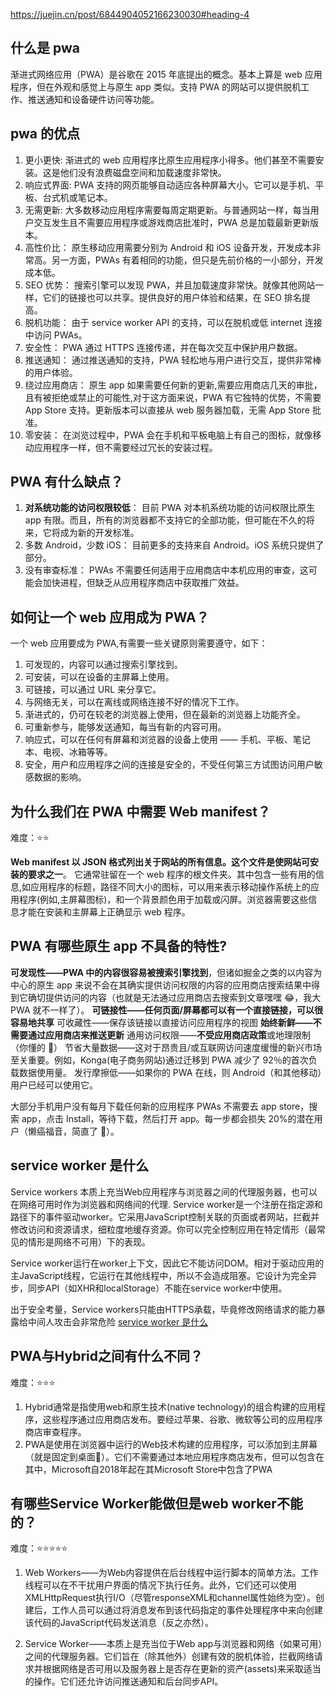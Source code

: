 https://juejin.cn/post/6844904052166230030#heading-4

## 什么是 pwa

渐进式网络应用（PWA）是谷歌在 2015 年底提出的概念。基本上算是 web 应用程序，但在外观和感觉上与原生 app 类似。支持 PWA 的网站可以提供脱机工作、推送通知和设备硬件访问等功能。

## pwa 的优点

1. 更小更快: 渐进式的 web 应用程序比原生应用程序小得多。他们甚至不需要安装。这是他们没有浪费磁盘空间和加载速度非常快。
2. 响应式界面: PWA 支持的网页能够自动适应各种屏幕大小。它可以是手机、平板、台式机或笔记本。
3. 无需更新: 大多数移动应用程序需要每周定期更新。与普通网站一样，每当用户交互发生且不需要应用程序或游戏商店批准时，PWA 总是加载最新更新版本。
4. 高性价比： 原生移动应用需要分别为 Android 和 iOS 设备开发，开发成本非常高。另一方面，PWAs 有着相同的功能，但只是先前价格的一小部分，开发成本低。
5. SEO 优势： 搜索引擎可以发现 PWA，并且加载速度非常快。就像其他网站一样，它们的链接也可以共享。提供良好的用户体验和结果，在 SEO 排名提高。
6. 脱机功能： 由于 service worker API 的支持，可以在脱机或低 internet 连接中访问 PWAs。
7. 安全性： PWA 通过 HTTPS 连接传递，并在每次交互中保护用户数据。
8. 推送通知： 通过推送通知的支持，PWA 轻松地与用户进行交互，提供非常棒的用户体验。
9. 绕过应用商店： 原生 app 如果需要任何新的更新,需要应用商店几天的审批，且有被拒绝或禁止的可能性,对于这方面来说，PWA 有它独特的优势，不需要 App Store 支持。更新版本可以直接从 web 服务器加载，无需 App Store 批准。
10. 零安装： 在浏览过程中，PWA 会在手机和平板电脑上有自己的图标，就像移动应用程序一样，但不需要经过冗长的安装过程。

## PWA 有什么缺点？

1. **对系统功能的访问权限较低**： 目前 PWA 对本机系统功能的访问权限比原生 app 有限。而且，所有的浏览器都不支持它的全部功能，但可能在不久的将来，它将成为新的开发标准。
2. 多数 Android，少数 iOS： 目前更多的支持来自 Android。iOS 系统只提供了部分。
3. 没有审查标准： PWAs 不需要任何适用于应用商店中本机应用的审查，这可能会加快进程，但缺乏从应用程序商店中获取推广效益。

## 如何让一个 web 应用成为 PWA？

一个 web 应用要成为 PWA,有需要一些关键原则需要遵守，如下：

1. 可发现的，内容可以通过搜索引擎找到。
2. 可安装，可以在设备的主屏幕上使用。
3. 可链接，可以通过 URL 来分享它。
4. 与网络无关，可以在离线或网络连接不好的情况下工作。
5. 渐进式的，仍可在较老的浏览器上使用，但在最新的浏览器上功能齐全。
6. 可重新参与，能够发送通知，每当有新的内容可用。
7. 响应式，可以在任何有屏幕和浏览器的设备上使用 —— 手机、平板、笔记本、电视、冰箱等等。
8. 安全，用户和应用程序之间的连接是安全的，不受任何第三方试图访问用户敏感数据的影响。

## 为什么我们在 PWA 中需要 Web manifest？

难度：⭐⭐

**Web manifest 以 JSON 格式列出关于网站的所有信息。这个文件是使网站可安装的要求之一**。
它通常驻留在一个 web 程序的根文件夹。其中包含一些有用的信息,如应用程序的标题，路径不同大小的图标，可以用来表示移动操作系统上的应用程序(例如,主屏幕图标)，和一个背景颜色用于加载或闪屏。浏览器需要这些信息才能在安装和主屏幕上正确显示 web 程序。

## PWA 有哪些原生 app 不具备的特性?

**可发现性——PWA 中的内容很容易被搜索引擎找到**，但诸如掘金之类的以内容为中心的原生 app 来说不会在其确实提供访问权限的内容的应用商店搜索结果中得到它确切提供访问的内容（也就是无法通过应用商店去搜索到文章嘿嘿 😂，我大 PWA 就不一样了）。
**可链接性——任何页面/屏幕都可以有一个直接链接，可以很容易地共享**
可收藏性——保存该链接以直接访问应用程序的视图
**始终新鲜——不需要通过应用商店来推送更新**
通用访问权限——**不受应用商店政策**或地理限制（你懂的 🤣）
节省大量数据——这对于昂贵且/或互联网访问速度缓慢的新兴市场至关重要。例如，Konga(电子商务网站)通过迁移到 PWA 减少了 92％的首次负载数据使用量。
发行摩擦低——如果你的 PWA 在线，则 Android（和其他移动）用户已经可以使用它。

大部分手机用户没有每月下载任何新的应用程序
PWAs 不需要去 app store，搜索 app，点击 Install，等待下载，然后打开 app。每一步都会损失 20%的潜在用户（懒癌福音，简直了 🤣）。

## service worker 是什么
Service workers 本质上充当Web应用程序与浏览器之间的代理服务器，也可以在网络可用时作为浏览器和网络间的代理. Service worker是一个注册在指定源和路径下的事件驱动worker。它采用JavaScript控制关联的页面或者网站，拦截并修改访问和资源请求，细粒度地缓存资源。你可以完全控制应用在特定情形（最常见的情形是网络不可用）下的表现。

Service worker运行在worker上下文，因此它不能访问DOM。相对于驱动应用的主JavaScript线程，它运行在其他线程中，所以不会造成阻塞。它设计为完全异步，同步API（如XHR和localStorage）不能在service worker中使用。

出于安全考量，Service workers只能由HTTPS承载，毕竟修改网络请求的能力暴露给中间人攻击会非常危险
[service worker 是什么](./service%20woker.md)

## PWA与Hybrid之间有什么不同？

难度：⭐⭐⭐

1. Hybrid通常是指使用web和原生技术(native technology)的组合构建的应用程序，这些程序通过应用商店发布。要经过苹果、谷歌、微软等公司的应用程序商店审查程序。
2. PWA是使用在浏览器中运行的Web技术构建的应用程序，可以添加到主屏幕（就是固定到桌面🐷）。它们不需要通过本地应用程序商店发布，但可以包含在其中，Microsoft自2018年起在其Microsoft Store中包含了PWA

## 有哪些Service Worker能做但是web worker不能的？

难度：⭐⭐⭐⭐⭐

1. Web Workers——为Web内容提供在后台线程中运行脚本的简单方法。工作线程可以在不干扰用户界面的情况下执行任务。此外，它们还可以使用XMLHttpRequest执行I/O（尽管responseXML和channel属性始终为空）。创建后，工作人员可以通过将消息发布到该代码指定的事件处理程序中来向创建该代码的JavaScript代码发送消息（反之亦然）。

2. Service Worker——本质上是充当位于Web app与浏览器和网络（如果可用）之间的代理服务器。它们旨在（除其他外）创建有效的脱机体验，拦截网络请求并根据网络是否可用以及服务器上是否存在更新的资产(assets)来采取适当的操作。它们还允许访问推送通知和后台同步API。

